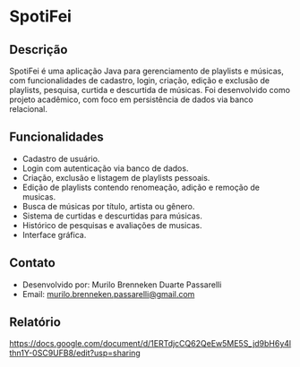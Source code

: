 # SpotiFei

## Descrição

SpotiFei é uma aplicação Java para gerenciamento de playlists e músicas, com funcionalidades de cadastro, login, criação, edição e exclusão de playlists, pesquisa, curtida e descurtida de músicas. Foi desenvolvido como projeto acadêmico, com foco em persistência de dados via banco relacional.

## Funcionalidades

- Cadastro de usuário.
- Login com autenticação via banco de dados.
- Criação, exclusão e listagem de playlists pessoais.
- Edição de playlists contendo renomeação, adição e remoção de musicas.
- Busca de músicas por título, artista ou gênero.
- Sistema de curtidas e descurtidas para músicas.
- Histórico de pesquisas e avaliações de musicas.
- Interface gráfica.

## Contato

- Desenvolvido por: Murilo Brenneken Duarte Passarelli
- Email: murilo.brenneken.passarelli@gmail.com

## Relatório
  https://docs.google.com/document/d/1ERTdjcCQ62QeEw5ME5S_jd9bH6y4lthn1Y-0SC9UFB8/edit?usp=sharing

